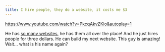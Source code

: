 ```yaml
---
title: I hire people, they do a website, it costs me $3
---
```


https://www.youtube.com/watch?v=PkcqAkvZKlo&autoplay=1

He has [so many websites](https://www.youtube.com/watch?v=LFhHxmDOz38), he has them all over the place! And he just hires people for three dollars. He can build my next website. This guy is amazing! Wait... what is his name again?